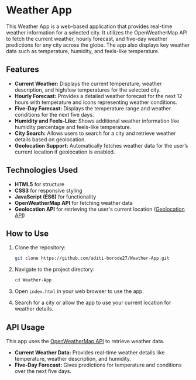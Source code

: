 # Weather App

This Weather App is a web-based application that provides real-time weather information for a selected city. It utilizes the OpenWeatherMap API to fetch the current weather, hourly forecast, and five-day weather predictions for any city across the globe. The app also displays key weather data such as temperature, humidity, and feels-like temperature.

## Features

- **Current Weather:** Displays the current temperature, weather description, and high/low temperatures for the selected city.
- **Hourly Forecast:** Provides a detailed weather forecast for the next 12 hours with temperature and icons representing weather conditions.
- **Five-Day Forecast:** Displays the temperature range and weather conditions for the next five days.
- **Humidity and Feels-Like:** Shows additional weather information like humidity percentage and feels-like temperature.
- **City Search:** Allows users to search for a city and retrieve weather details based on geolocation.
- **Geolocation Support:** Automatically fetches weather data for the user’s current location if geolocation is enabled.

## Technologies Used

- **HTML5** for structure
- **CSS3** for responsive styling
- **JavaScript (ES6)** for functionality
- **OpenWeatherMap API** for fetching weather data
- **Geolocation API** for retrieving the user's current location ([Geolocation API](https://openweathermap.org/api/geocoding-api))

## How to Use

1. Clone the repository:
   ```bash
   git clone https://github.com/aditi-borode27/Weather-App.git
   ```

2. Navigate to the project directory:
    ```bash
    cd Weather-App
    ```

3. Open `index.html` in your web browser to use the app.

4. Search for a city or allow the app to use your current location for weather details.

## API Usage

This app uses the [OpenWeatherMap API](https://openweathermap.org/api) to retrieve weather data.

- **Current Weather Data:** Provides real-time weather details like temperature, weather description, and humidity.
- **Five-Day Forecast:** Gives predictions for temperature and conditions over the next five days.
